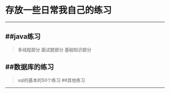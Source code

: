 # 存放一些日常我自己的练习
-----------------

##java练习
-------------------------------
>多线程部分
>面试题部分
>基础知识部分

##数据库的练习
--------------------------
> sql的基本的50个练习
##其他练习
----------------------------


